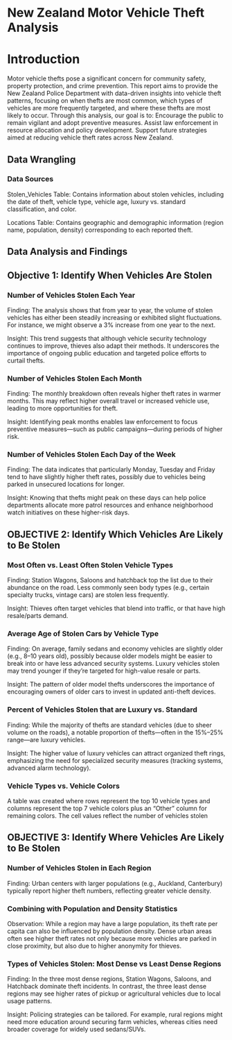# New Zealand Motor Vehicle Theft Analysis
# Introduction
Motor vehicle thefts pose a significant concern for community safety, property protection, and crime prevention. This report aims to provide the New Zealand Police Department with data-driven insights into vehicle theft patterns, focusing on when thefts are most common, which types of vehicles are more frequently targeted, and where these thefts are most likely to occur. Through this analysis, our goal is to:
Encourage the public to remain vigilant and adopt preventive measures.
Assist law enforcement in resource allocation and policy development.
Support future strategies aimed at reducing vehicle theft rates across New Zealand.
## Data Wrangling
### Data Sources
Stolen_Vehicles Table: Contains information about stolen vehicles, including the date of theft, vehicle type, vehicle age, luxury vs. standard classification, and color.

Locations Table: Contains geographic and demographic information (region name, population, density) corresponding to each reported theft.
## Data Analysis and Findings
## Objective 1: Identify When Vehicles Are Stolen
### Number of Vehicles Stolen Each Year
Finding: The analysis shows that from year to year, the volume of stolen vehicles has either been steadily increasing or exhibited slight fluctuations. For instance, we might observe a 3% increase from one year to the next.

Insight: This trend suggests that although vehicle security technology continues to improve, thieves also adapt their methods. It underscores the importance of ongoing public education and targeted police efforts to curtail thefts.
### Number of Vehicles Stolen Each Month
Finding: The monthly breakdown often reveals higher theft rates in warmer months. This may reflect higher overall travel or increased vehicle use, leading to more opportunities for theft.

Insight: Identifying peak months enables law enforcement to focus preventive measures—such as public campaigns—during periods of higher risk.
### Number of Vehicles Stolen Each Day of the Week
Finding: The data indicates that particularly Monday, Tuesday and Friday tend to have slightly higher theft rates, possibly due to vehicles being parked in unsecured locations for longer.

Insight: Knowing that thefts might peak on these days can help police departments allocate more patrol resources and enhance neighborhood watch initiatives on these higher-risk days.
## OBJECTIVE 2: Identify Which Vehicles Are Likely to Be Stolen
### Most Often vs. Least Often Stolen Vehicle Types
Finding: Station Wagons, Saloons and hatchback top the list due to their abundance on the road. Less commonly seen body types (e.g., certain specialty trucks, vintage cars) are stolen less frequently.

Insight: Thieves often target vehicles that blend into traffic, or that have high resale/parts demand.
### Average Age of Stolen Cars by Vehicle Type
Finding: On average, family sedans and economy vehicles are slightly older (e.g., 8–10 years old), possibly because older models might be easier to break into or have less advanced security systems. Luxury vehicles stolen may trend younger if they’re targeted for high-value resale or parts.

Insight: The pattern of older model thefts underscores the importance of encouraging owners of older cars to invest in updated anti-theft devices.
### Percent of Vehicles Stolen that are Luxury vs. Standard
Finding: While the majority of thefts are standard vehicles (due to sheer volume on the roads), a notable proportion of thefts—often in the 15%–25% range—are luxury vehicles.

Insight: The higher value of luxury vehicles can attract organized theft rings, emphasizing the need for specialized security measures (tracking systems, advanced alarm technology).
### Vehicle Types vs. Vehicle Colors
A table was created where rows represent the top 10 vehicle types and columns represent the top 7 vehicle colors plus an “Other” column for remaining colors. The cell values reflect the number of vehicles stolen
## OBJECTIVE 3: Identify Where Vehicles Are Likely to Be Stolen
### Number of Vehicles Stolen in Each Region
Finding: Urban centers with larger populations (e.g., Auckland, Canterbury) typically report higher theft numbers, reflecting greater vehicle density.
### Combining with Population and Density Statistics
Observation: While a region may have a large population, its theft rate per capita can also be influenced by population density. Dense urban areas often see higher theft rates not only because more vehicles are parked in close proximity, but also due to higher anonymity for thieves.
### Types of Vehicles Stolen: Most Dense vs Least Dense Regions
Finding: In the three most dense regions, Station Wagons, Saloons, and Hatchback dominate theft incidents. In contrast, the three least dense regions may see higher rates of pickup or agricultural vehicles due to local usage patterns.

Insight: Policing strategies can be tailored. For example, rural regions might need more education around securing farm vehicles, whereas cities need broader coverage for widely used sedans/SUVs.
